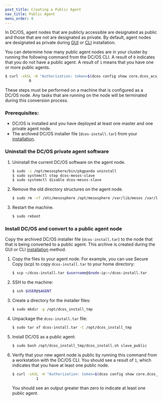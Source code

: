 ```yaml
---
post_title: Creating a Public Agent
nav_title: Public Agent
menu_order: 8
---
```


In DC/OS, agent nodes that are publicly accessible are designated as public and those that are not are designated as private. By default, agent nodes are designated as private during [GUI][1] or [CLI][2] installation.

You can determine how many public agent nodes are in your cluster by running the following command from the DC/OS CLI. A result of `0` indicates that you do not have a public agent. A result of `1` means that you have one or more public agents.

```bash
$ curl -skSL -H "Authorization: token=$(dcos config show core.dcos_acs_token)" $(dcos config show core.dcos_url)/mesos/master/slaves | grep slave_public | wc -l
           0
```

These steps must be performed on a machine that is configured as a DC/OS node. Any tasks that are running on the node will be terminated during this conversion process.

### Prerequisites:

*   DC/OS is installed and you have deployed at least one master and one private agent node.
*   The archived DC/OS installer file (`dcos-install.tar`) from your [installation](/docs/1.7/administration/installing/custom/gui/#backup).     

### Uninstall the DC/OS private agent software

1.  Uninstall the current DC/OS software on the agent node.

    ```bash
    $ sudo -i /opt/mesosphere/bin/pkgpanda uninstall
    $ sudo systemctl stop dcos-mesos-slave
    $ sudo systemctl disable dcos-mesos-slave
    ```

2.  Remove the old directory structures on the agent node.

    ```bash
    $ sudo rm -rf /etc/mesosphere /opt/mesosphere /var/lib/mesos /var/lib/dcos
    ```

3.  Restart the machine.

    ```bash
    $ sudo reboot
    ```        

### Install DC/OS and convert to a public agent node
Copy the archived DC/OS installer file (`dcos-install.tar`) to the node that that is being converted to a public agent. This archive is created during the GUI or CLI [installation](/docs/1.7/administration/installing/custom/gui/#backup) method.

1.  Copy the files to your agent node. For example, you can use Secure Copy (scp) to copy `dcos-install.tar` to your home directory:

    ```bash
    $ scp ~/dcos-install.tar $username@$node-ip:~/dcos-install.tar
    ```

2.  SSH to the machine:

    ```bash
    $ ssh $USER@$AGENT
    ```

1.  Create a directory for the installer files:

     ```bash
     $ sudo mkdir -p /opt/dcos_install_tmp
     ```

1.  Unpackage the `dcos-install.tar` file:

    ```bash
    $ sudo tar xf dcos-install.tar -C /opt/dcos_install_tmp
    ```

3.  Install DC/OS as a public agent:

    ```bash
    $ sudo bash /opt/dcos_install_tmp/dcos_install.sh slave_public
    ```

4.  Verify that your new agent node is public by running this command from a workstation with the DC/OS CLI. You should see a result of `1`, which indicates that you have at least one public node.

    ```bash
    $ curl -skSL -H "Authorization: token=$(dcos config show core.dcos_acs_token)" $(dcos config show core.dcos_url)/mesos/master/slaves | grep slave_public | wc -l
               1
    ```

    You should see an output greater than zero to indicate at least one public agent.

 [1]: /docs/1.7/administration/installing/custom/gui/
 [2]: /docs/1.7/administration/installing/custom/cli/
